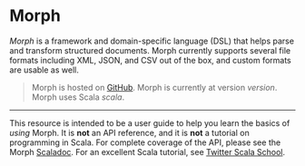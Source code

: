 Morph
=====

*Morph* is a framework and domain-specific language (DSL) that helps parse and
transform structured documents. Morph currently supports several file formats
including XML, JSON, and CSV out of the box, and custom formats are usable
as well.

> Morph is hosted on [GitHub]($githuburl$).
> Morph is currently at version $version$. Morph uses Scala $scala$.

---

This resource is intended to be a user guide to help you learn the basics
of *using* Morph. It is **not** an API reference, and it is **not** a
tutorial on programming in Scala. For complete coverage of the API, please see
the Morph [Scaladoc]($scaladocurl$). For an excellent Scala
tutorial, see [Twitter Scala School](http://twitter.github.io/scala_school/).
